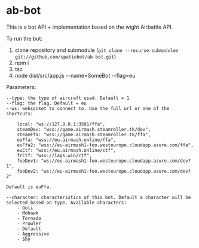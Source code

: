 # ab-bot

This is a bot API + implementation based on the wight Airbattle API.

To run the bot:

1. clone repository and submodule (`git clone --recurse-submodules git://github.com/spatiebot/ab-bot.git`)
1. npm i
2. tsc
3. node dist/src/app.js --name=SomeBot --flag=eu

Parameters:

    --type: the type of aircraft used. Default = 1
    --flag: the flag. Default = eu
    --ws: websocket to connect to. Use the full url or one of the shortcuts:

        local: "ws://127.0.0.1:3501/ffa",
        steamDev: "wss://game.airmash.steamroller.tk/dev",
        steamFfa: "wss://game.airmash.steamroller.tk/ffa",
        euFfa: "wss://eu.airmash.online/ffa",
        euFfa2: "wss://eu-airmash1-foo.westeurope.cloudapp.azure.com/ffa",
        euCtf: "wss://eu.airmash.online/ctf",
        frCtf: "wss://lags.win/ctf",
        fooDev1: "ws://eu-airmash1-foo.westeurope.cloudapp.azure.com/dev?1",
        fooDev2: "ws://eu-airmash1-foo.westeurope.cloudapp.azure.com/dev?2"

    Default is euFfa.

    --character: characteristics of this bot. Default a character will be selected based on type. Available characters:
        - Goli
        - Mohawk
        - Tornado
        - Prowler
        - Default
        - Aggressive
        - Shy

